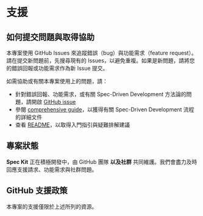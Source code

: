 # 支援

## 如何提交問題與取得協助

本專案使用 GitHub Issues 來追蹤錯誤（bug）與功能需求（feature request）。請在提交新問題前，先搜尋現有的 Issues，以避免重複。如果是新問題，請將您的錯誤回報或功能需求作為新 Issue 提交。

如需協助或有關本專案使用上的問題，請：

- 針對錯誤回報、功能需求，或有關 Spec-Driven Development 方法論的問題，請開啟 [GitHub issue](https://github.com/github/spec-kit/issues/new) 
- 參閱 [comprehensive guide](./spec-driven.md)，以獲得有關 Spec-Driven Development 流程的詳細文件
- 查看 [README](./README.md)，以取得入門指引與疑難排解建議

## 專案狀態

**Spec Kit** 正在積極開發中，由 GitHub 團隊 **以及社群** 共同維護。我們會盡力及時回應支援請求、功能需求與社群問題。

## GitHub 支援政策

本專案的支援僅限於上述所列的資源。
